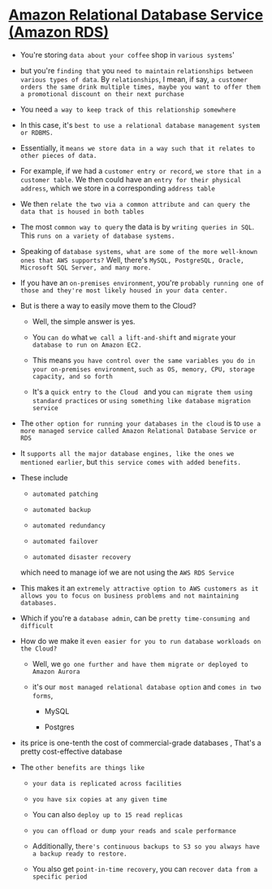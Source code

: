 # <ins> Amazon Relational Database Service (Amazon RDS) </ins> #

- You're storing `data about your coffee` shop in `various systems`'

- but you're `finding that` you `need to maintain` `relationships between various types of data`. By `relationships`, I mean, if say, `a customer orders the same drink multiple times, maybe you want to offer them a promotional discount on their next purchase`

- You need `a way to keep track of this relationship somewhere`

- In this case, it's `best to use a relational database management system or RDBMS.`

- Essentially, it `means we store data in a way such that it relates to other pieces of data. `

- For example, if we had a `customer entry or record`, `we store that in a customer table`. We then could have an `entry for their physical address`, which we store in a corresponding `address table`

- We then `relate the two via a common attribute and can query the data that is housed in both tables`

- The most `common way to query` the data is by `writing queries in SQL`. This `runs on a variety of database systems.`

- Speaking of `database systems`,` what are some of the more well-known ones that AWS supports?` Well, there's `MySQL, PostgreSQL, Oracle, Microsoft SQL Server, and many more.`

- If you have an `on-premises environment`, you're `probably running one of those and they're most likely housed in your data center.`

- But is there a way to easily move them to the Cloud? 

    - Well, the simple answer is yes.

    - You `can do` what `we call a lift-and-shift` and `migrate` your `database to run on Amazon EC2.`

    - This means `you have control over the same variables you do in your on-premises environment`, `such as OS, memory, CPU, storage capacity, and so forth`

    - It's a `quick entry to the Cloud ` and you `can migrate them using standard practices` or `using something like database migration service`

- The `other option for running your databases in the cloud` is to `use a more managed service called Amazon Relational Database Service or RDS`

- It `supports all the major database engines, like the ones we mentioned earlier`, but `this service comes with added benefits.`

- These include

    - `automated patching`

    - `automated backup`

    - `automated redundancy`

    - `automated failover`

    - `automated disaster recovery `

    which need to manage iof we are not using the `AWS RDS Service`

- This makes it an `extremely attractive option to AWS customers as it allows you to focus on business problems and not maintaining databases.`

- Which if you're a `database admin`, can be `pretty time-consuming and difficult`

- How do we make it `even easier for you to run database workloads on the Cloud?` 
    
    - Well, we `go one further and have them migrate or deployed to Amazon Aurora`
    
    - it's our` most managed relational database option` and `comes in two forms`, 
        
        - MySQL
        
        - Postgres

-  its price is one-tenth the cost of commercial-grade databases , That's a pretty cost-effective database

- The `other benefits are things like` 
    
    - `your data is replicated across facilities`

    - `you have six copies at any given time`

    - You can also `deploy up to 15 read replicas`

    - `you can offload or dump your reads and scale performance`

    - Additionally, t`here's continuous backups to S3 so you always have a backup ready to restore.`

    - You also get `point-in-time recovery`, you can `recover data from a specific period`

